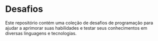 # Desafios
Este repositório contém uma coleção de desafios de programação para ajudar a aprimorar suas habilidades e testar seus conhecimentos em diversas linguagens e tecnologias.
